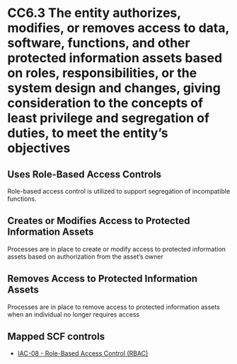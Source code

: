 # CC6.3 The entity authorizes, modifies, or removes access to data, software, functions, and other protected information assets based on roles, responsibilities, or the system design and changes, giving consideration to the concepts of least privilege and segregation of duties, to meet the entity’s objectives
## Uses Role-Based Access Controls
Role-based access control is utilized to support segregation of incompatible functions.
## Creates or Modifies Access to Protected Information Assets
Processes are in place to create or modify access to protected information assets based on authorization from the asset’s owner
## Removes Access to Protected Information Assets
Processes are in place to remove access to protected information assets when an individual no longer requires access
## Mapped SCF controls
- [IAC-08 - Role-Based Access Control (RBAC)](../scf/iac-08-role-basedaccesscontrol(rbac).md)